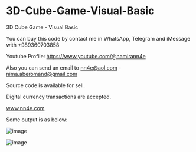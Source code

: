 # 3D-Cube-Game-Visual-Basic
3D Cube Game - Visual Basic

You can buy this code by contact me in WhatsApp, Telegram and iMessage with +989360703858

Youtube Profile: https://www.youtube.com/@namirann4e

Also you can send an email to nn4e@aol.com - nima.aberomand@gmail.com

Source code is available for sell.

Digital currency transactions are accepted.

www.nn4e.com

Some output is as below:

![image](https://github.com/user-attachments/assets/6138605f-a183-4a74-8588-702166766f5f)

![image](https://github.com/user-attachments/assets/770c8b58-d4ba-4659-9594-d321e49611ec)
